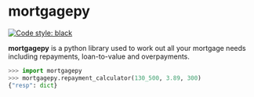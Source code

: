 # mortgagepy

<a href="https://github.com/psf/black"><img alt="Code style: black" src="https://img.shields.io/badge/code%20style-black-000000.svg"></a>


**mortgagepy** is a python library used to work out all your mortgage needs including repayments, loan-to-value and overpayments.

```python
>>> import mortgagepy
>>> mortgagepy.repayment_calculator(130_500, 3.89, 300)
{"resp": dict}
```

